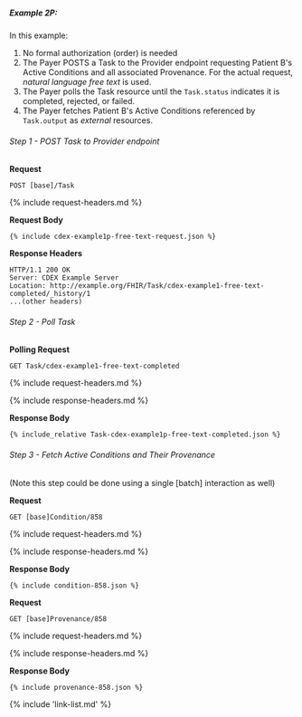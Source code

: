 
##### Example 2P:

In this example:

1. No formal authorization (order) is needed
1. The Payer POSTS a Task to the Provider endpoint requesting Patient B's Active Conditions and all associated Provenance.  For the actual request, *natural language free text* is used.
2. The Payer polls the Task resource until the `Task.status` indicates it is completed, rejected, or failed.
3. The Payer fetches Patient B's Active Conditions referenced by `Task.output` as *external* resources.

###### Step 1 - POST Task to Provider endpoint

**Request**
~~~
POST [base]/Task
~~~

{% include request-headers.md %}

**Request Body**

~~~
{% include cdex-example1p-free-text-request.json %}
~~~

**Response Headers**

~~~
HTTP/1.1 200 OK
Server: CDEX Example Server
Location: http://example.org/FHIR/Task/cdex-example1-free-text-completed/_history/1
...(other headers)
~~~

###### Step 2 - Poll Task

**Polling Request**
~~~
GET Task/cdex-example1-free-text-completed
~~~

{% include request-headers.md %}

{% include response-headers.md %}

**Response Body**

~~~
{% include_relative Task-cdex-example1p-free-text-completed.json %}
~~~

###### Step 3 - Fetch Active Conditions and Their Provenance

(Note this step could be done using a single [batch] interaction as well)

**Request**
~~~
GET [base]Condition/858
~~~

{% include request-headers.md %}

{% include response-headers.md %}

**Response Body**

~~~
{% include condition-858.json %}
~~~

**Request**
~~~
GET [base]Provenance/858
~~~

{% include request-headers.md %}

{% include response-headers.md %}

**Response Body**

~~~
{% include provenance-858.json %}
~~~

{% include 'link-list.md' %}

